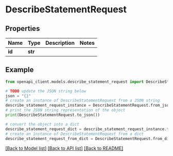 # DescribeStatementRequest


## Properties

Name | Type | Description | Notes
------------ | ------------- | ------------- | -------------
**id** | **str** |  | 

## Example

```python
from openapi_client.models.describe_statement_request import DescribeStatementRequest

# TODO update the JSON string below
json = "{}"
# create an instance of DescribeStatementRequest from a JSON string
describe_statement_request_instance = DescribeStatementRequest.from_json(json)
# print the JSON string representation of the object
print(DescribeStatementRequest.to_json())

# convert the object into a dict
describe_statement_request_dict = describe_statement_request_instance.to_dict()
# create an instance of DescribeStatementRequest from a dict
describe_statement_request_from_dict = DescribeStatementRequest.from_dict(describe_statement_request_dict)
```
[[Back to Model list]](../README.md#documentation-for-models) [[Back to API list]](../README.md#documentation-for-api-endpoints) [[Back to README]](../README.md)


